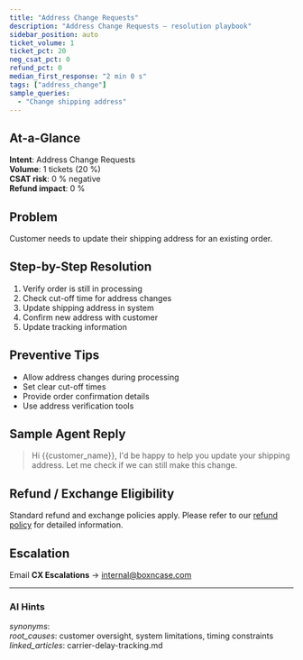 ```yaml
---
title: "Address Change Requests"
description: "Address Change Requests – resolution playbook"
sidebar_position: auto
ticket_volume: 1
ticket_pct: 20
neg_csat_pct: 0
refund_pct: 0
median_first_response: "2 min 0 s"
tags: ["address_change"]
sample_queries:
  - "Change shipping address"
---
```


## At-a-Glance
**Intent**: Address Change Requests  
**Volume**: 1 tickets (20 %)  
**CSAT risk**: 0 % negative  
**Refund impact**: 0 %

## Problem
Customer needs to update their shipping address for an existing order.

## Step-by-Step Resolution
1. Verify order is still in processing
2. Check cut-off time for address changes
3. Update shipping address in system
4. Confirm new address with customer
5. Update tracking information

## Preventive Tips
- Allow address changes during processing
- Set clear cut-off times
- Provide order confirmation details
- Use address verification tools

## Sample Agent Reply
> Hi {{customer_name}}, I'd be happy to help you update your shipping address. Let me check if we can still make this change.

## Refund / Exchange Eligibility <span id="refund-policy"></span>
Standard refund and exchange policies apply. Please refer to our [refund policy](refund-cancel-flow.md) for detailed information.

## Escalation
Email **CX Escalations** → internal@boxncase.com

---
### AI Hints
*synonyms*:   
*root_causes*: customer oversight, system limitations, timing constraints  
*linked_articles*: carrier-delay-tracking.md
